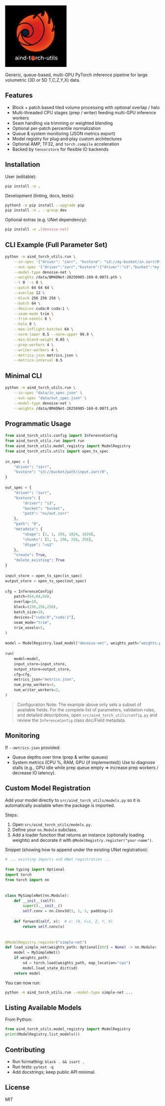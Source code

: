 <p align="left">
  <img src="assets/logo.png" alt="Project Logo" width="200">
</p>

Generic, queue-based, multi-GPU PyTorch inference pipeline for large volumetric (3D or 5D T,C,Z,Y,X) data.

## Features
- Block + patch based tiled volume processing with optional overlap / halo
- Multi-threaded CPU stages (prep / writer) feeding multi-GPU inference workers
- Seam handling via trimming or weighted blending
- Optional per-patch percentile normalization
- Queue & system monitoring (JSON metrics export)
- Model registry for plug‑and‑play custom architectures
- Optional AMP, TF32, and `torch.compile` acceleration
- Backed by `tensorstore` for flexible IO backends

## Installation
User (editable):
```bash
pip install -e .
```
Development (linting, docs, tests):
```bash
python3 -m pip install --upgrade pip
pip install -e . --group dev
```
Optional extras (e.g. UNet dependency):
```bash
pip install -e .[denoise-net]
```

## CLI Example (Full Parameter Set)
```bash
python -m aind_torch_utils.run \
    --in-spec '{"driver": "zarr", "kvstore": "s3://my-bucket/in.zarr/0"}' \
    --out-spec '{"driver":"zarr","kvstore":{"driver":"s3","bucket":"my-bucket","path":"out.zarr"},"path":"0","metadata":{"shape":[1,1,1024,1024,1024],"chunks":[1,1,256,256,256],"dtype":"<u2"},"create":true,"delete_existing":true}' \
    --model-type denoise-net \
    --weights /data/BM4DNet-20250905-169-0.0073.pth \
    --t 0 --c 0 \
    --patch 64 64 64 \
    --overlap 12 \
    --block 256 256 256 \
    --batch 64 \
    --devices cuda:0 cuda:1 \
    --seam-mode trim \
    --trim-voxels 6 \
    --halo 8 \
    --max-inflight-batches 64 \
    --norm-lower 0.5 --norm-upper 99.9 \
    --min-blend-weight 0.05 \
    --prep-workers 4 \
    --writer-workers 4 \
    --metrics-json metrics.json \
    --metrics-interval 0.5
```

## Minimal CLI
```bash
python -m aind_torch_utils.run \
    --in-spec "data/in_spec.json" \
    --out-spec "data/out_spec.json" \
    --model-type denoise-net \
    --weights /data/BM4DNet-20250905-169-0.0073.pth
```

## Programmatic Usage
```python
from aind_torch_utils.config import InferenceConfig
from aind_torch_utils.run import run
from aind_torch_utils.model_registry import ModelRegistry
from aind_torch_utils.utils import open_ts_spec

in_spec = {
    "driver": "zarr",
    "kvstore": "s3://bucket/path/input.zarr/0",
}

out_spec = {
    "driver": "zarr",
    "kvstore": {
        "driver": "s3",
        "bucket": "bucket",
        "path": "ns/out.zarr"
    },
    "path": "0",
    "metadata": {
        "shape": [1, 1, 256, 1024, 1024],
        "chunks": [1, 1, 256, 256, 256],
        "dtype": "<u2"
    },
    "create": True,
    "delete_existing": True
}

input_store = open_ts_spec(in_spec)
output_store = open_ts_spec(out_spec)

cfg = InferenceConfig(
    patch=(64,64,64),
    overlap=10,
    block=(256,256,256),
    batch_size=16,
    devices=["cuda:0","cuda:1"],
    seam_mode="trim",
    trim_voxels=5,
)

model = ModelRegistry.load_model("denoise-net", weights_path="weights.pth")

run(
    model=model,
    input_store=input_store,
    output_store=output_store,
    cfg=cfg,
    metrics_json="metrics.json",
    num_prep_workers=4,
    num_writer_workers=2,
)
```

> Configuration Note: The example above only sets a subset of available fields. For the complete list of parameters, validation rules, and detailed descriptions, open `src/aind_torch_utils/config.py` and review the `InferenceConfig` class doc/Field metadata.

## Monitoring
If `--metrics-json` provided:
- Queue depths over time (prep & writer queues)
- System metrics (CPU %, RAM, GPU (if implemented))
Use to diagnose stalls (e.g., GPU idle while prep queue empty => increase prep workers / decrease IO latency).

## Custom Model Registration
Add your model directly to `src/aind_torch_utils/models.py` so it is automatically available when the package is imported.

Steps:
1. Open `src/aind_torch_utils/models.py`.
2. Define your `nn.Module` subclass.
3. Add a loader function that returns an instance (optionally loading weights) and decorate it with `@ModelRegistry.register("your-name")`.

Snippet (showing how to append under the existing UNet registration):
```python
# ... existing imports and UNet registration ...

from typing import Optional
import torch
from torch import nn


class MySimpleNet(nn.Module):
    def __init__(self):
        super().__init__()
        self.conv = nn.Conv3d(1, 1, 3, padding=1)

    def forward(self, x):  # x: (N, C=1, Z, Y, X)
        return self.conv(x)


@ModelRegistry.register("simple-net")
def load_simple_net(weights_path: Optional[str] = None) -> nn.Module:
    model = MySimpleNet()
    if weights_path:
        sd = torch.load(weights_path, map_location="cpu")
        model.load_state_dict(sd)
    return model
```

You can now run:
```bash
python -m aind_torch_utils.run --model-type simple-net ...
```

## Listing Available Models
From Python:
```python
from aind_torch_utils.model_registry import ModelRegistry
print(ModelRegistry.list_models())
```

## Contributing
- Run formatting: `black . && isort .`
- Run tests: `pytest -q`
- Add docstrings; keep public API minimal.

## License
MIT
